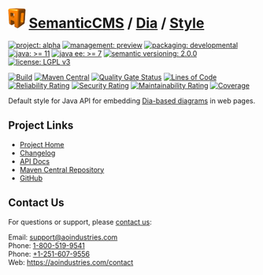 # [<img src="ao-logo.png" alt="AO Logo" width="35" height="40">](https://github.com/ao-apps) [SemanticCMS](https://github.com/ao-apps/semanticcms) / [Dia](https://github.com/ao-apps/semanticcms-dia) / [Style](https://github.com/ao-apps/semanticcms-dia-style)

[![project: alpha](https://semanticcms.com/ao-badges/project-alpha.svg)](https://aoindustries.com/life-cycle#project-alpha)
[![management: preview](https://semanticcms.com/ao-badges/management-preview.svg)](https://aoindustries.com/life-cycle#management-preview)
[![packaging: developmental](https://semanticcms.com/ao-badges/packaging-developmental.svg)](https://aoindustries.com/life-cycle#packaging-developmental)  
[![java: &gt;= 11](https://semanticcms.com/ao-badges/java-11.svg)](https://docs.oracle.com/en/java/javase/11/docs/api/)
[![java ee: &gt;= 7](https://semanticcms.com/ao-badges/javaee-7.svg)](https://docs.oracle.com/javaee/7/api/)
[![semantic versioning: 2.0.0](https://semanticcms.com/ao-badges/semver-2.0.0.svg)](http://semver.org/spec/v2.0.0.html)
[![license: LGPL v3](https://semanticcms.com/ao-badges/license-lgpl-3.0.svg)](https://www.gnu.org/licenses/lgpl-3.0)

[![Build](https://github.com/ao-apps/semanticcms-dia-style/workflows/Build/badge.svg?branch=master)](https://github.com/ao-apps/semanticcms-dia-style/actions?query=workflow%3ABuild)
[![Maven Central](https://maven-badges.herokuapp.com/maven-central/com.semanticcms/semanticcms-dia-style/badge.svg)](https://maven-badges.herokuapp.com/maven-central/com.semanticcms/semanticcms-dia-style)
[![Quality Gate Status](https://sonarcloud.io/api/project_badges/measure?branch=master&project=com.semanticcms%3Asemanticcms-dia-style&metric=alert_status)](https://sonarcloud.io/dashboard?branch=master&id=com.semanticcms%3Asemanticcms-dia-style)
[![Lines of Code](https://sonarcloud.io/api/project_badges/measure?branch=master&project=com.semanticcms%3Asemanticcms-dia-style&metric=ncloc)](https://sonarcloud.io/component_measures?branch=master&id=com.semanticcms%3Asemanticcms-dia-style&metric=ncloc)  
[![Reliability Rating](https://sonarcloud.io/api/project_badges/measure?branch=master&project=com.semanticcms%3Asemanticcms-dia-style&metric=reliability_rating)](https://sonarcloud.io/component_measures?branch=master&id=com.semanticcms%3Asemanticcms-dia-style&metric=Reliability)
[![Security Rating](https://sonarcloud.io/api/project_badges/measure?branch=master&project=com.semanticcms%3Asemanticcms-dia-style&metric=security_rating)](https://sonarcloud.io/component_measures?branch=master&id=com.semanticcms%3Asemanticcms-dia-style&metric=Security)
[![Maintainability Rating](https://sonarcloud.io/api/project_badges/measure?branch=master&project=com.semanticcms%3Asemanticcms-dia-style&metric=sqale_rating)](https://sonarcloud.io/component_measures?branch=master&id=com.semanticcms%3Asemanticcms-dia-style&metric=Maintainability)
[![Coverage](https://sonarcloud.io/api/project_badges/measure?branch=master&project=com.semanticcms%3Asemanticcms-dia-style&metric=coverage)](https://sonarcloud.io/component_measures?branch=master&id=com.semanticcms%3Asemanticcms-dia-style&metric=Coverage)

Default style for Java API for embedding [Dia-based diagrams](https://wiki.gnome.org/Apps/Dia/) in web pages.

## Project Links
* [Project Home](https://semanticcms.com/dia/style/)
* [Changelog](https://semanticcms.com/dia/style/changelog)
* [API Docs](https://semanticcms.com/dia/style/apidocs/)
* [Maven Central Repository](https://search.maven.org/artifact/com.semanticcms/semanticcms-dia-style)
* [GitHub](https://github.com/ao-apps/semanticcms-dia-style)

## Contact Us
For questions or support, please [contact us](https://aoindustries.com/contact):

Email: [support@aoindustries.com](mailto:support@aoindustries.com)  
Phone: [1-800-519-9541](tel:1-800-519-9541)  
Phone: [+1-251-607-9556](tel:+1-251-607-9556)  
Web: https://aoindustries.com/contact

